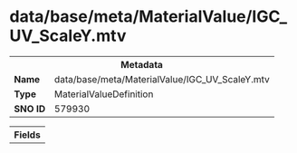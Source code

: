 <h1>data/base/meta/MaterialValue/IGC_UV_ScaleY.mtv</h1><table><tr><th colspan="100%">Metadata</th></tr><tr><td><b>Name</b></td><td>data/base/meta/MaterialValue/IGC_UV_ScaleY.mtv</td></tr><tr><td><b>Type</b></td><td>MaterialValueDefinition</td></tr><tr><td><b>SNO ID</b></td><td>579930</td></tr></table>

<table><tr><th colspan="100%">Fields</th></tr></table>

